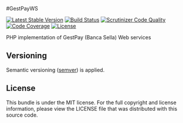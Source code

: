 #GestPayWS

[![Latest Stable Version](https://poser.pugx.org/endelwar/gestpayws/v/stable.svg)](https://packagist.org/packages/endelwar/gestpayws)
[![Build Status](https://travis-ci.org/endelwar/GestPayWS.svg?branch=master)](https://travis-ci.org/endelwar/GestPayWS)
[![Scrutinizer Code Quality](https://scrutinizer-ci.com/g/endelwar/GestPayWS/badges/quality-score.png?b=master)](https://scrutinizer-ci.com/g/endelwar/GestPayWS/?branch=master)
[![Code Coverage](https://scrutinizer-ci.com/g/endelwar/GestPayWS/badges/coverage.png?b=master)](https://scrutinizer-ci.com/g/endelwar/GestPayWS/?branch=master)
[![License](https://img.shields.io/packagist/l/endelwar/gestpayws.svg)](https://packagist.org/packages/endelwar/gestpayws)

PHP implementation of GestPay (Banca Sella) Web services

## Versioning

Semantic versioning ([semver](http://semver.org/)) is applied.

## License

This bundle is under the MIT license. For the full copyright and license information, please view the LICENSE file that
was distributed with this source code.
